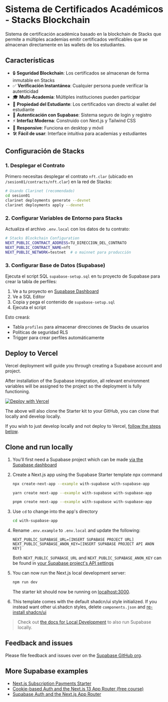 # Sistema de Certificados Académicos - Stacks Blockchain

Sistema de certificación académica basado en la blockchain de Stacks que permite a múltiples academias emitir certificados verificables que se almacenan directamente en las wallets de los estudiantes.

## Características

- 🔒 **Seguridad Blockchain**: Los certificados se almacenan de forma inmutable en Stacks
- ✅ **Verificación Instantánea**: Cualquier persona puede verificar la autenticidad
- 🎓 **Multi-Academia**: Múltiples instituciones pueden participar
- 💎 **Propiedad del Estudiante**: Los certificados van directo al wallet del estudiante
- 🔐 **Autenticación con Supabase**: Sistema seguro de login y registro
- ⚡ **Interfaz Moderna**: Construido con Next.js y Tailwind CSS
- 📱 **Responsive**: Funciona en desktop y móvil
- 🛠️ **Fácil de usar**: Interface intuitiva para academias y estudiantes

## Configuración de Stacks

### 1. Desplegar el Contrato

Primero necesitas desplegar el contrato `nft.clar` (ubicado en `/sesion01/contracts/nft.clar`) en la red de Stacks:

```bash
# Usando Clarinet (recomendado)
cd sesion01
clarinet deployments generate --devnet
clarinet deployments apply --devnet
```

### 2. Configurar Variables de Entorno para Stacks

Actualiza el archivo `.env.local` con los datos de tu contrato:

```bash
# Stacks Blockchain Configuration
NEXT_PUBLIC_CONTRACT_ADDRESS=TU_DIRECCION_DEL_CONTRATO
NEXT_PUBLIC_CONTRACT_NAME=nft
NEXT_PUBLIC_NETWORK=testnet  # o mainnet para producción
```

### 3. Configurar Base de Datos (Supabase)

Ejecuta el script SQL `supabase-setup.sql` en tu proyecto de Supabase para crear la tabla de perfiles:

1. Ve a tu proyecto en [Supabase Dashboard](https://supabase.com/dashboard)
2. Ve a SQL Editor
3. Copia y pega el contenido de `supabase-setup.sql`
4. Ejecuta el script

Esto creará:
- Tabla `profiles` para almacenar direcciones de Stacks de usuarios
- Políticas de seguridad RLS
- Trigger para crear perfiles automáticamente

## Deploy to Vercel

Vercel deployment will guide you through creating a Supabase account and project.

After installation of the Supabase integration, all relevant environment variables will be assigned to the project so the deployment is fully functioning.

[![Deploy with Vercel](https://vercel.com/button)](https://vercel.com/new/clone?repository-url=https%3A%2F%2Fgithub.com%2Fvercel%2Fnext.js%2Ftree%2Fcanary%2Fexamples%2Fwith-supabase&project-name=nextjs-with-supabase&repository-name=nextjs-with-supabase&demo-title=nextjs-with-supabase&demo-description=This+starter+configures+Supabase+Auth+to+use+cookies%2C+making+the+user%27s+session+available+throughout+the+entire+Next.js+app+-+Client+Components%2C+Server+Components%2C+Route+Handlers%2C+Server+Actions+and+Middleware.&demo-url=https%3A%2F%2Fdemo-nextjs-with-supabase.vercel.app%2F&external-id=https%3A%2F%2Fgithub.com%2Fvercel%2Fnext.js%2Ftree%2Fcanary%2Fexamples%2Fwith-supabase&demo-image=https%3A%2F%2Fdemo-nextjs-with-supabase.vercel.app%2Fopengraph-image.png)

The above will also clone the Starter kit to your GitHub, you can clone that locally and develop locally.

If you wish to just develop locally and not deploy to Vercel, [follow the steps below](#clone-and-run-locally).

## Clone and run locally

1. You'll first need a Supabase project which can be made [via the Supabase dashboard](https://database.new)

2. Create a Next.js app using the Supabase Starter template npx command

   ```bash
   npx create-next-app --example with-supabase with-supabase-app
   ```

   ```bash
   yarn create next-app --example with-supabase with-supabase-app
   ```

   ```bash
   pnpm create next-app --example with-supabase with-supabase-app
   ```

3. Use `cd` to change into the app's directory

   ```bash
   cd with-supabase-app
   ```

4. Rename `.env.example` to `.env.local` and update the following:

   ```
   NEXT_PUBLIC_SUPABASE_URL=[INSERT SUPABASE PROJECT URL]
   NEXT_PUBLIC_SUPABASE_ANON_KEY=[INSERT SUPABASE PROJECT API ANON KEY]
   ```

   Both `NEXT_PUBLIC_SUPABASE_URL` and `NEXT_PUBLIC_SUPABASE_ANON_KEY` can be found in [your Supabase project's API settings](https://supabase.com/dashboard/project/_?showConnect=true)

5. You can now run the Next.js local development server:

   ```bash
   npm run dev
   ```

   The starter kit should now be running on [localhost:3000](http://localhost:3000/).

6. This template comes with the default shadcn/ui style initialized. If you instead want other ui.shadcn styles, delete `components.json` and [re-install shadcn/ui](https://ui.shadcn.com/docs/installation/next)

> Check out [the docs for Local Development](https://supabase.com/docs/guides/getting-started/local-development) to also run Supabase locally.

## Feedback and issues

Please file feedback and issues over on the [Supabase GitHub org](https://github.com/supabase/supabase/issues/new/choose).

## More Supabase examples

- [Next.js Subscription Payments Starter](https://github.com/vercel/nextjs-subscription-payments)
- [Cookie-based Auth and the Next.js 13 App Router (free course)](https://youtube.com/playlist?list=PL5S4mPUpp4OtMhpnp93EFSo42iQ40XjbF)
- [Supabase Auth and the Next.js App Router](https://github.com/supabase/supabase/tree/master/examples/auth/nextjs)
